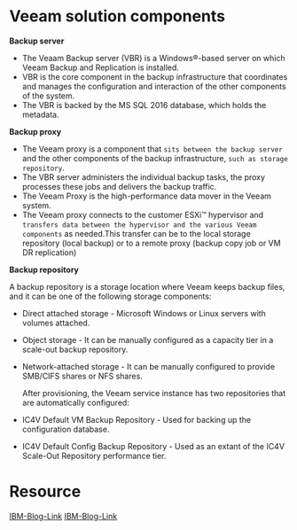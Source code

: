 # Veeam solution components

**Backup server**

* The Veaam Backup server (VBR) is a Windows®-based server on which Veeam Backup and Replication is installed.
* VBR is the core component in the backup infrastructure that coordinates and manages the configuration and interaction of the other components of the system.
* The VBR is backed by the MS SQL 2016 database, which holds the metadata.


**Backup proxy**

* The Veeam proxy is a component that `sits between the backup server` and the other components of the backup infrastructure, `such as storage repository`.
* The VBR server administers the individual backup tasks, the proxy processes these jobs and delivers the backup traffic.
* The Veeam Proxy is the high-performance data mover in the Veeam system.
* The Veeam proxy connects to the customer ESXi™ hypervisor and `transfers data between the hypervisor and the various Veeam components` as needed.This transfer can be to the local storage repository (local backup) or to a remote proxy (backup copy job or VM DR replication)

**Backup repository**

A backup repository is a storage location where Veeam keeps backup files, and it can be one of the following storage components:

* Direct attached storage - Microsoft Windows or Linux servers with volumes attached.
* Object storage - It can be manually configured as a capacity tier in a scale-out backup repository.
* Network-attached storage - It can be manually configured to provide SMB/CIFS shares or NFS shares.

  After provisioning, the Veeam service instance has two repositories that are automatically configured:
* IC4V Default VM Backup Repository - Used for backing up the configuration database.
* IC4V Default Config Backup Repository - Used as an extant of the IC4V Scale-Out Repository performance tier.




# Resource
[IBM-Blog-Link](https://cloud.ibm.com/docs/vmwaresolutions?topic=vmwaresolutions-veeam-bms-archi-components)
[IBM-Blog-Link](https://cloud.ibm.com/docs/vmwaresolutions?topic=vmwaresolutions-veeam-cr-sa-components)
